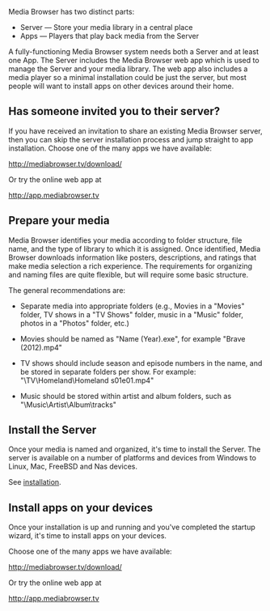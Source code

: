 Media Browser has two distinct parts:

* Server — Store your media library in a central place
* Apps — Players that play back media from the Server

A fully-functioning Media Browser system needs both a Server and at least one App. The Server includes the Media Browser web app which is used to manage the Server and your media library. The web app also includes a media player so a minimal installation could be just the server, but most people will want to install apps on other devices around their home.

## Has someone invited you to their server?

If you have received an invitation to share an existing Media Browser server, then you can skip the server installation process and jump straight to app installation. Choose one of the many apps we have available:

http://mediabrowser.tv/download/

Or try the online web app at

http://app.mediabrowser.tv

## Prepare your media

Media Browser identifies your media according to folder structure, file name, and the type of library to which it is assigned. Once identified, Media Browser downloads information like posters, descriptions, and ratings that make media selection a rich experience. The requirements for organizing and naming files are quite flexible, but will require some basic structure.

The general recommendations are:

* Separate media into appropriate folders (e.g., Movies in a "Movies" folder, TV shows in a "TV Shows" folder, music in a "Music" folder, photos in a "Photos" folder, etc.)

* Movies should be named as "Name (Year).exe", for example "Brave (2012).mp4"

* TV shows should include season and episode numbers in the name, and be stored in separate folders per show. For example: "\TV\Homeland\Homeland s01e01.mp4"

* Music should be stored within artist and album folders, such as "\Music\Artist\Album\tracks"

## Install the Server
Once your media is named and organized, it's time to install the Server. The server is available on a number of platforms and devices from Windows to Linux, Mac, FreeBSD and Nas devices.

See [installation](Installation).

## Install apps on your devices

Once your installation is up and running and you've completed the startup wizard, it's time to install apps on your devices.

Choose one of the many apps we have available:

http://mediabrowser.tv/download/

Or try the online web app at

http://app.mediabrowser.tv